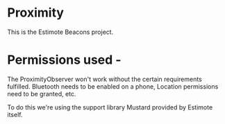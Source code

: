 # Proximity

This is the Estimote Beacons project.

# Permissions used -

The ProximityObserver won't work without the certain requirements fulfilled.
Bluetooth needs to be enabled on a phone, Location permissions need to be granted, etc.

To do this we're using the support library Mustard provided by Estimote itself.


